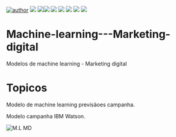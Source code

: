 [![author](https://img.shields.io/badge/author-RafaelGallo-red.svg)](https://github.com/RafaelGallo?tab=repositories) [![](https://img.shields.io/badge/python-3.7+-blue.svg)](https://www.python.org/downloads/release/python-374/) [![](https://img.shields.io/badge/Pandas-blue.svg)](https://pandas.pydata.org/)[![](https://img.shields.io/badge/Matplotlib-blue.svg)](https://matplotlib.org/) [![](https://img.shields.io/badge/Seaborn-green.svg)](https://seaborn.pydata.org/) [![](https://img.shields.io/badge/Matplotlib-orange.svg)](https://scikit-learn.org/stable/) [![](https://img.shields.io/badge/Numpy-White.svg)](https://numpy.org/) [![](https://img.shields.io/badge/Ploty-blue.svg)](https://plotly.com/) [![](https://img.shields.io/badge/Scikit-learn-green.svg)](https://scikit-learn.org/stable/)



# Machine-learning---Marketing-digital
Modelos de machine learning  - Marketing digital


# Topicos
Modelo de machine learning previsãoes campanha.





Modelo campanha IBM Watson.




![M.L MD](https://github.com/RafaelGallo/Machine-learning--Marketing-digital/blob/main/P/N1.jpg)
